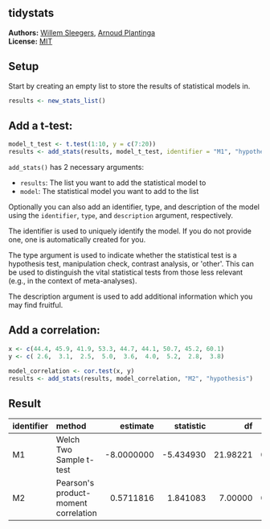 <!-- README.md is generated from README.Rmd. Please edit that file -->

tidystats
---------------

**Authors:** [Willem Sleegers](http://willemsleegers.com/), [Arnoud Plantinga](http://www.arnoudplantinga.nl/)<br/>
**License:** [MIT](https://opensource.org/licenses/MIT)

## Setup



Start by creating an empty list to store the results of statistical models in.


```r
results <- new_stats_list()
```

## Add a t-test:


```r
model_t_test <- t.test(1:10, y = c(7:20))
results <- add_stats(results, model_t_test, identifier = "M1", "hypothesis")
```

`add_stats()` has 2 necessary arguments:

- `results`: The list you want to add the statistical model to
- `model`: The statistical model you want to add to the list

Optionally you can also add an identifier, type, and description of the model using the `identifier`, `type`, and `description` argument, respectively. 

The identifier is used to uniquely identify the model. If you do not provide one, one is automatically created for you. 

The type argument is used to indicate whether the statistical test is a hypothesis test, manipulation check, contrast analysis, or 'other'. This can be used to distinguish the vital statistical tests from those less relevant (e.g., in the context of meta-analyses).

The description argument is used to add additional information which you may find fruitful.

## Add a correlation:


```r
x <- c(44.4, 45.9, 41.9, 53.3, 44.7, 44.1, 50.7, 45.2, 60.1)
y <- c( 2.6,  3.1,  2.5,  5.0,  3.6,  4.0,  5.2,  2.8,  3.8)

model_correlation <- cor.test(x, y)
results <- add_stats(results, model_correlation, "M2", "hypothesis")
```

## Result


|identifier |method                               |   estimate| statistic|       df|   p_value|alternative |  cohens_d|
|:----------|:------------------------------------|----------:|---------:|--------:|---------:|:-----------|---------:|
|M1         |Welch Two Sample t-test              | -8.0000000| -5.434930| 21.98221| 0.0000186|two.sided   | -2.318399|
|M2         |Pearson's product-moment correlation |  0.5711816|  1.841083|  7.00000| 0.1081731|two.sided   |        NA|
